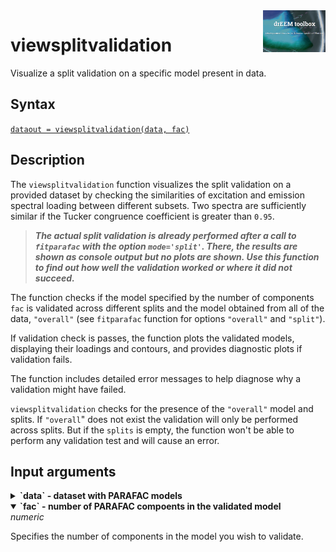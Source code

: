 <img src="top right corner logo.png" width="100" height="auto" align="right"/>

# viewsplitvalidation
Visualize a split validation on a specific model present in data.



## Syntax

[`dataout = viewsplitvalidation(data, fac)`](#syntax1)

## Description

The `viewsplitvalidation` function visualizes the split validation on a provided dataset by checking the similarities of excitation and emission spectral loading between different subsets. Two spectra are sufficiently similar if the Tucker congruence coefficient is greater than `0.95`.

> ***The actual split validation is already performed after a call to `fitparafac` with the option `mode='split'`. There, the results are shown as console output but no plots are shown. Use this function to find out how well the validation worked or where it did not succeed.***
 
The function checks if the model specified by the number of components `fac` is validated across different splits and the model obtained from all of the data, `"overall"` (see `fitparafac` function for options `"overall"` and `"split"`).

If validation check is passes, the function plots the validated models, displaying their loadings and contours, and provides diagnostic plots if validation fails. 

The function includes detailed error messages to help diagnose why a validation might have failed.

`viewsplitvalidation` checks for the presence of the `"overall"` model and splits. If `"overall`" does not exist the validation will only be performed across splits. But if the `splits` is empty, the function won't be able to perform any validation test and will cause an error.


## Input arguments
<details>
    <summary><b>`data` - dataset with PARAFAC models</b></summary>
    <i>drEEMdataset</i>
        
A dataset of the class `drEEMdataset` that passes the validation function `data.validate(data)`. 

PARAFAC models should be present in the overall dataset and all splits for full functionality.



</details>


<details open>
    <summary><b>`fac` - number of PARAFAC compoents in the validated model</b></summary>
    <i>numeric</i>
        
Specifies the number of components in the model you wish to validate.



</details>